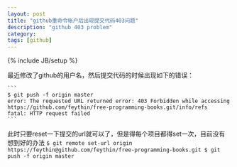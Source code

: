 ```yaml
---
layout: post
title: "github重命令帐户后出现提交代码403问题"
description: "github 403 problem"
category: 
tags: [github]
---
```

{% include JB/setup %}

最近修改了github的用户名，然后提交代码的时候出现如下的错误：

    ```
    $ git push -f origin master
    error: The requested URL returned error: 403 Forbidden while accessing https://github.com/feythin/free-programming-books.git/info/refs
    fatal: HTTP request failed
    ```
此时只要reset一下提交的url就可以了，但是得每个项目都得set一次，目前没有想到好的办法
    ```
    $ git remote set-url origin https://feythin@github.com/feythin/free-programming-books.git
    $ git push -f origin master
    ```
